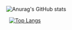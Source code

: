![Anurag's GitHub stats](https://github-readme-stats.vercel.app/api?username=zhdandeveloper&show_icons=true&theme=dark)



 
[![Top Langs](https://github-readme-stats.vercel.app/api/top-langs/?username=zhdandeveloper&layout=compact&theme=dark)](https://github.com/anuraghazra/github-readme-stats)
